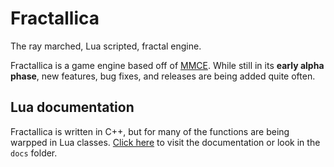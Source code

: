 # Fractallica
The ray marched, Lua scripted, fractal engine.

Fractallica is a game engine based off of [MMCE](https://github.com/WAUthethird/Marble-Marcher-Community-Edition). While still in its **early alpha phase**, new features, bug fixes, and releases are being added quite often.

## Lua documentation
Fractallica is written in C++, but for many of the functions are being warpped in Lua classes. [Click here](https://github.com/MichaelMoroz/Fractallica/blob/master/docs/README.md) to visit the documentation or look in the `docs` folder.
